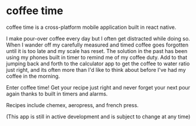 # coffee time

coffee time is a cross-platform mobile application built in react native.

I make pour-over coffee every day but I often get distracted while doing so. When I wander off my carefully measured and timed coffee goes forgotten until it is too late and my scale has reset. The solution in the past has been using my phones built in timer to remind me of my coffee duty. Add to that jumping back and forth to the calculator app to get the coffee to water ratio just right, and its often more than I'd like to think about before I've had my coffee in the morning.

Enter coffee time! Get your recipe just right and never forget your next pour again thanks to built in timers and alarms. 

Recipes include chemex, aeropress, and french press.

(This app is still in active development and is subject to change at any time)
